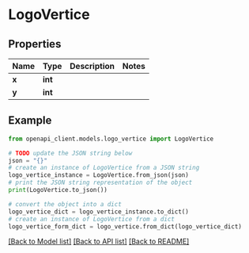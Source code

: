 # LogoVertice


## Properties

Name | Type | Description | Notes
------------ | ------------- | ------------- | -------------
**x** | **int** |  | 
**y** | **int** |  | 

## Example

```python
from openapi_client.models.logo_vertice import LogoVertice

# TODO update the JSON string below
json = "{}"
# create an instance of LogoVertice from a JSON string
logo_vertice_instance = LogoVertice.from_json(json)
# print the JSON string representation of the object
print(LogoVertice.to_json())

# convert the object into a dict
logo_vertice_dict = logo_vertice_instance.to_dict()
# create an instance of LogoVertice from a dict
logo_vertice_form_dict = logo_vertice.from_dict(logo_vertice_dict)
```
[[Back to Model list]](../README.md#documentation-for-models) [[Back to API list]](../README.md#documentation-for-api-endpoints) [[Back to README]](../README.md)


